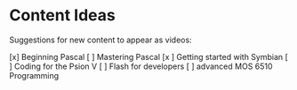 # Content Ideas

Suggestions for new content to appear as videos:

[x] Beginning Pascal
[ ] Mastering Pascal
[x ] Getting started with Symbian
[ ] Coding for the Psion V
[ ] Flash for developers
[  ] advanced MOS 6510 Programming
